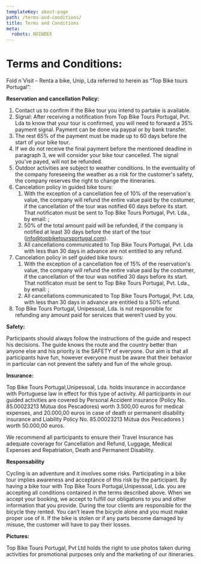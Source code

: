 ```yaml
---
templateKey: about-page
path: /terms-and-conditions/
title: Terms and Conditions
meta:
  robots: NOINDEX
---
```

# **Terms and Conditions:**

Fold n´Visit – Renta a bike, Unip, Lda referred to herein as “Top Bike tours Portugal”:

**Reservation and cancellation Policy:**

1. Contact us to confirm if the Bike tour you intend to partake is available.
2. Signal: After receiving a notification from Top Bike Tours Portugal, Pvt. Lda to know that your tour is confirmed, you will need to forward a 35% payment signal. Payment can be done via paypal or by bank transfer.
3. The rest 65% of the payment must be made up to 60 days before the start of your bike tour.
4. If we do not receive the final payment before the mentioned deadline in paragraph 3, we will consider your bike tour cancelled. The signal you’ve payed, will not be refunded.
5. Outdoor activities are subject to weather conditions. In the eventuality of the company foreseeing the weather as a risk for the customer's safety, the company reserves the right to change the itineraries.
6. Cancelation policy in guided bike tours:
   1. With the exception of a cancellation fee of 10% of the reservation's value, the company will refund the entire value paid by the costumer, if the cancellation of the tour was notified 60 days before its start. That notificaton must be sent to Top Bike Tours Portugal, Pvt. Lda., by email: ;
   2. 50% of the total amount paid will be refunded, if the company is notified at least 30 days before the start of the tour (info@topbiketoursportugal.com).
   3. All cancellations communicated to Top Bike Tours Portugal, Pvt. Lda with less than 30 days in advance are not entitled to any refund.
7. Cancelation policy in self guided bike tours:
   1. With the exception of a cancellation fee of 15% of the reservation's value, the company will refund the entire value paid by the costumer, if the cancellation of the tour was notified 30 days before its start. That notificaton must be sent to Top Bike Tours Portugal, Pvt. Lda., by email: ;
   2. All cancellations communicated to Top Bike Tours Portugal, Pvt. Lda, with less than 30 days in advance are entitled to a 50% refund.
8. Top Bike Tours Portugal, Unipessoal, Lda. is not responsible for refunding any amount paid for services that weren’t used by you.

**Safety:**

Participants should always follow the instructions of the guide and respect his decisions. The guide knows the route and the country better than anyone else and his priority is the SAFETY of everyone. Our aim is that all participants have fun, however everyone must be aware that their behavior in particular can not prevent the safety and fun of the whole group.

**Insurance:**

Top Bike Tours Portugal,Unipessoal, Lda. holds insurance in accordance with Portuguese law in effect for this type of activity. All participants in our guided activities are covered by Personal Accident insurance (Policy No. 85.00023213 Mútua dos Pescadores) worth 3.500,00 euros for medical expenses, and 20.000,00 euros in case of death or permanent disability insurance and Liability Policy No. 85.00023213 Mútua dos Pescadores ) worth 50.000,00 euros.

We recommend all participants to ensure their Travel Insurance has adequate coverage for Cancellation and Refund, Luggage, Medical Expenses and Repatriation, Death and Permanent Disability.

**Responsability**

Cycling is an adventure and it involves some risks. Participating in a bike tour implies awareness and acceptance of this risk by the participant. By having a bike tour with Top Bike Tours Portugal,Unipessoal, Lda. you are accepting all conditions contained in the terms described above. When we accept your booking, we accept to fulfill our obligations to you and other information that you provide. During the tour clients are responsible for the bicycle they rented. You can’t leave the bicycle alone and you must make proper use of it. If the bike is stolen or if any parts become damaged by misuse, the customer will have to pay their losses.

**Pictures:**

Top Bike Tours Portugal, Pvt Ltd holds the right to use photos taken during activities for promotional purposes only and the marketing of our itineraries.
